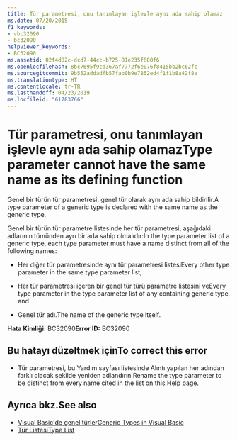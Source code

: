 ```yaml
---
title: Tür parametresi, onu tanımlayan işlevle aynı ada sahip olamaz
ms.date: 07/20/2015
f1_keywords:
- vbc32090
- bc32090
helpviewer_keywords:
- BC32090
ms.assetid: 02f4d82c-dcd7-44cc-b725-81e235f680f6
ms.openlocfilehash: 8bc7695f9cd367af7772f6e076f8415bb2bc62fc
ms.sourcegitcommit: 9b552addadfb57fab0b9e7852ed4f1f1b8a42f8e
ms.translationtype: HT
ms.contentlocale: tr-TR
ms.lasthandoff: 04/23/2019
ms.locfileid: "61783766"
---
```

# <a name="type-parameter-cannot-have-the-same-name-as-its-defining-function"></a><span data-ttu-id="8f5a4-102">Tür parametresi, onu tanımlayan işlevle aynı ada sahip olamaz</span><span class="sxs-lookup"><span data-stu-id="8f5a4-102">Type parameter cannot have the same name as its defining function</span></span>
<span data-ttu-id="8f5a4-103">Genel bir türün tür parametresi, genel tür olarak aynı ada sahip bildirilir.</span><span class="sxs-lookup"><span data-stu-id="8f5a4-103">A type parameter of a generic type is declared with the same name as the generic type.</span></span>  
  
 <span data-ttu-id="8f5a4-104">Genel bir türün tür parametre listesinde her tür parametresi, aşağıdaki adlarının tümünden ayrı bir ada sahip olmalıdır:</span><span class="sxs-lookup"><span data-stu-id="8f5a4-104">In the type parameter list of a generic type, each type parameter must have a name distinct from all of the following names:</span></span>  
  
- <span data-ttu-id="8f5a4-105">Her diğer tür parametresinde aynı tür parametresi listesi</span><span class="sxs-lookup"><span data-stu-id="8f5a4-105">Every other type parameter in the same type parameter list,</span></span>  
  
- <span data-ttu-id="8f5a4-106">Her tür parametresi içeren bir genel tür türü parametre listesini ve</span><span class="sxs-lookup"><span data-stu-id="8f5a4-106">Every type parameter in the type parameter list of any containing generic type, and</span></span>  
  
- <span data-ttu-id="8f5a4-107">Genel tür adı.</span><span class="sxs-lookup"><span data-stu-id="8f5a4-107">The name of the generic type itself.</span></span>  
  
 <span data-ttu-id="8f5a4-108">**Hata Kimliği:** BC32090</span><span class="sxs-lookup"><span data-stu-id="8f5a4-108">**Error ID:** BC32090</span></span>  
  
## <a name="to-correct-this-error"></a><span data-ttu-id="8f5a4-109">Bu hatayı düzeltmek için</span><span class="sxs-lookup"><span data-stu-id="8f5a4-109">To correct this error</span></span>  
  
- <span data-ttu-id="8f5a4-110">Tür parametresi, bu Yardım sayfası listesinde Alıntı yapılan her adından farklı olacak şekilde yeniden adlandırın.</span><span class="sxs-lookup"><span data-stu-id="8f5a4-110">Rename the type parameter to be distinct from every name cited in the list on this Help page.</span></span>  
  
## <a name="see-also"></a><span data-ttu-id="8f5a4-111">Ayrıca bkz.</span><span class="sxs-lookup"><span data-stu-id="8f5a4-111">See also</span></span>

- [<span data-ttu-id="8f5a4-112">Visual Basic'de genel türler</span><span class="sxs-lookup"><span data-stu-id="8f5a4-112">Generic Types in Visual Basic</span></span>](../../visual-basic/programming-guide/language-features/data-types/generic-types.md)
- [<span data-ttu-id="8f5a4-113">Tür Listesi</span><span class="sxs-lookup"><span data-stu-id="8f5a4-113">Type List</span></span>](../../visual-basic/language-reference/statements/type-list.md)
